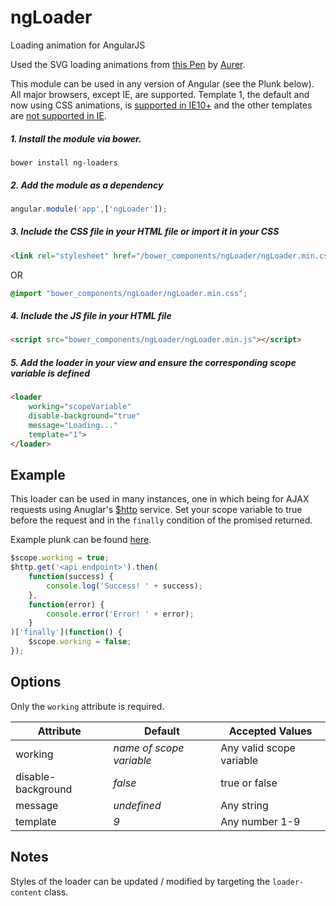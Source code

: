 # ngLoader
Loading animation for AngularJS

Used the SVG loading animations from <a href="http://codepen.io/aurer/pen/jEGbA">this Pen</a> by <a href="http://codepen.io/aurer/">Aurer</a>.

This module can be used in any version of Angular (see the Plunk below). All major browsers, except IE, are supported. Template 1, the default and now using CSS animations, is <a href="http://caniuse.com/#feat=css-animation">supported in IE10+</a> and the other templates are <a href="http://caniuse.com/#feat=svg-smil">not supported in IE</a>.


##### 1. Install the module via bower.
```
bower install ng-loaders
```

##### 2. Add the module as a dependency
```JavaScript
angular.module('app',['ngLoader']);
```

##### 3. Include the CSS file in your HTML file or import it in your CSS
```HTML
<link rel="stylesheet" href="/bower_components/ngLoader/ngLoader.min.css">
```

OR

```CSS
@import "bower_components/ngLoader/ngLoader.min.css";
```

##### 4. Include the JS file in your HTML file
```HTML
<script src="bower_components/ngLoader/ngLoader.min.js"></script>
```

##### 5. Add the loader in your view and ensure the corresponding scope variable is defined
```HTML
<loader
	working="scopeVariable"
	disable-background="true"
	message="Loading..."
	template="1">
</loader>
```

## Example
This loader can be used in many instances, one in which being for AJAX requests using Anuglar's <a href="https://docs.angularjs.org/api/ng/service/$http">$http</a> service.
Set your scope variable to true before the request and in the `finally` condition of the promised returned.

Example plunk can be found <a href="http://plnkr.co/edit/IooEvgf5azTAzDULLLEJ?p=preview">here</a>.
```JavaScript
$scope.working = true;
$http.get('<api endpoint>').then(
	function(success) {
		console.log('Success! ' + success);
	},
	function(error) {
		console.error('Error! ' + error);
	}
)['finally'](function() {
	$scope.working = false;
});
```

## Options
Only the `working` attribute is required.

| Attribute          | Default                  | Accepted Values          |
| ------------------ | ------------------------ | ------------------------ |
| working            | _name of scope variable_ | Any valid scope variable |
| disable-background | _false_                  | true or false            |
| message            | _undefined_              | Any string               |
| template           | _9_                      | Any number 1-9           |

## Notes
Styles of the loader can be updated / modified by targeting the `loader-content` class.

